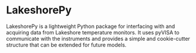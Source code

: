 # LakeshorePy
LakeshorePy is a lightweight Python package for interfacing with and acquiring data from Lakeshore temperature monitors. It uses pyVISA to communicate with the instruments and provides a simple and cookie-cutter structure that can be extended for future models.
